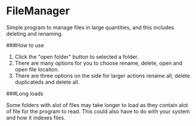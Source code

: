 # FileManager
Simple program to manage files in large quantities, and this includes deleting and renaming.

###How to use
1. Click the "open folder" button to selected a folder.
2. There are many options for you to choose rename, delete, open and open file locaiton.
3. There are three options on the side for larger actions rename all, delete duplicateds and delete all.

###Long loads

Some folders with alot of files may take longer to load as they contain alot of file for the program to read. This could also have to do with your system and how it indexes files.
